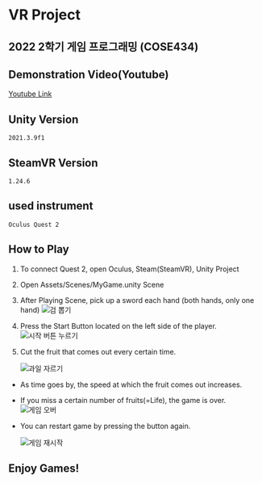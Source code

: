 # VR Project

## 2022 2학기 게임 프로그래밍 (COSE434)

## Demonstration Video(Youtube)
   [Youtube Link](https://www.youtube.com/watch?v=VufWYAiRtbw)

## Unity Version
    2021.3.9f1
## SteamVR Version
    1.24.6
## used instrument
    Oculus Quest 2

## How to Play
1. To connect Quest 2, open Oculus, Steam(SteamVR), Unity Project
2. Open Assets/Scenes/MyGame.unity Scene
3. After Playing Scene, pick up a sword each hand (both hands, only one hand)
    ![검 뽑기](https://user-images.githubusercontent.com/75352656/199731601-c30aa321-0f2a-4006-9df1-7c0ba52d91ea.gif)
4. Press the Start Button located on the left side of the player.
    ![시작 버튼 누르기](https://user-images.githubusercontent.com/75352656/199732579-572338f3-2586-426c-bb34-30b008179d77.gif)

5. Cut the fruit that comes out every certain time.

    ![과일 자르기](https://user-images.githubusercontent.com/75352656/199732621-d10af384-1a8a-4306-a59f-bb2a554ff83b.gif)

- As time goes by, the speed at which the fruit comes out increases.
- If you miss a certain number of fruits(=Life), the game is over.
    ![게임 오버](https://user-images.githubusercontent.com/75352656/199732725-e8a37ee7-a0ef-4c6d-ac07-b251e0078056.gif)
- You can restart game by pressing the button again.

    ![게임 재시작](https://user-images.githubusercontent.com/75352656/199732741-ea171b8c-cebe-4e98-849f-be5ad253de6f.gif)


## Enjoy Games!


